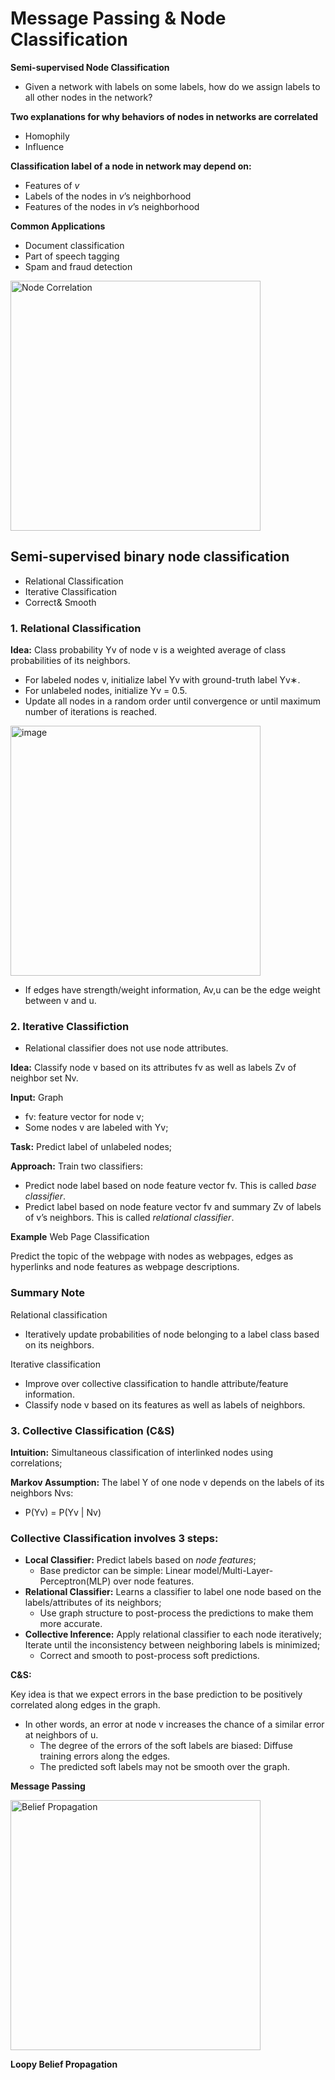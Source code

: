 # Message Passing & Node Classification

**Semi-supervised Node Classification** 

- Given a network with labels on some labels, how do we assign labels to all other nodes in the network?

**Two explanations for why behaviors of nodes in networks are correlated**

- Homophily
- Influence

**Classification label of a node in network may depend on:**
- Features of *v*
- Labels of the nodes in *v*’s neighborhood
- Features of the nodes in *v*’s neighborhood

**Common Applications**

- Document classification
- Part of speech tagging
- Spam and fraud detection

<img src="https://github.com/zixi-liu/Graphical-Neural-Network/blob/main/Img/node-corr.PNG" alt="Node Correlation" width = '400px'/>


## Semi-supervised binary node classification

- Relational Classification
- Iterative Classification
- Correct& Smooth


### 1. Relational Classification
 
**Idea:** Class probability Yv of node v is a weighted average of class probabilities of its neighbors.

- For labeled nodes v, initialize label Yv with ground-truth label Yv∗.
- For unlabeled nodes, initialize Yv = 0.5.
- Update all nodes in a random order until convergence or until maximum number of iterations is reached.

<img width="400" alt="image" src="https://user-images.githubusercontent.com/46979228/177005644-537b5998-6084-46f2-9673-6def04cfd7ab.png">

- If edges have strength/weight information, Av,u can be the edge weight between v and u.


### 2. Iterative Classifiction

- Relational classifier does not use node attributes. 

**Idea:** Classify node v based on its attributes fv as well as labels Zv of neighbor set Nv.

**Input:** Graph
- fv: feature vector for node v;
- Some nodes v are labeled with Yv;

**Task:** Predict label of unlabeled nodes;

**Approach:** Train two classifiers:
- Predict node label based on node feature vector fv. This is called *base classifier*.
- Predict label based on node feature vector fv and summary Zv of labels of v’s neighbors. This is called *relational classifier*.

**Example** Web Page Classification

Predict the topic of the webpage with nodes as webpages, edges as hyperlinks and node features as webpage descriptions.

### Summary Note

Relational classification
- Iteratively update probabilities of node belonging to a label class based on its neighbors.

Iterative classification
- Improve over collective classification to handle attribute/feature information.
- Classify node v based on its features as well as labels of neighbors.

### 3. Collective Classification (C&S)

**Intuition:** Simultaneous classification of interlinked nodes using correlations;

**Markov Assumption:** The label Y of one node v depends on the labels of its neighbors Nvs:
- P(Yv) = P(Yv | Nv)

### Collective Classification involves 3 steps:
- **Local Classifier:** Predict labels based on *node features*;
  - Base predictor can be simple: Linear model/Multi-Layer-Perceptron(MLP) over node features.
- **Relational Classifier:** Learns a classifier to label one node based on the labels/attributes of its neighbors;
  - Use graph structure to post-process the predictions to make them more accurate.
- **Collective Inference:** Apply relational classifier to each node iteratively; Iterate until the inconsistency between neighboring labels is minimized;
  - Correct and smooth to post-process soft predictions.
  
**C&S:**

Key idea is that we expect errors in the base prediction to be positively correlated along edges in the graph.
- In other words, an error at node v increases the chance of a similar error at neighbors of u. 
  - The degree of the errors of the soft labels are biased: Diffuse training errors along the edges.
  - The predicted soft labels may not be smooth over the graph.




**Message Passing**

<img width="400" img src="https://github.com/zixi-liu/Graphical-Neural-Network/blob/main/Img/belief-prop.PNG" alt="Belief Propagation" />

**Loopy Belief Propagation**



